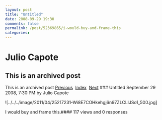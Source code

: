 ```yaml
---
layout: post
title: "Untitled"
date: 2008-09-29 19:30
comments: false
permalink: /post/52369865/i-would-buy-and-frame-this
categories:
---
```


 # Julio Capote
## This is an archived post
This is an archived post
[Previous](../../../posts/2008/09/post/52081481/highlight-link-based-on-current-page-in-rails.html)  [Index](../../../index-2.html)  [Next](../../../posts/2008/09/post/52467447/why-mootools-or-why-not-jquery.html) ### Untitled
September 29 2008,  7:30 PM by Julio Capote

![../../../image/2011/04/25217231-Wi8E7COHkehgj6n97ZLCLlJSo1_500.jpg] 

I would buy and frame this.#### 117 views and 0 responses



